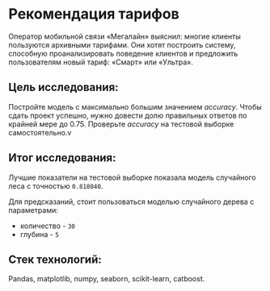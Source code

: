 # Рекомендация тарифов

Оператор мобильной связи «Мегалайн» выяснил: многие клиенты пользуются архивными тарифами. Они хотят построить систему, способную проанализировать поведение клиентов и предложить пользователям новый тариф: «Смарт» или «Ультра».

## Цель исследования:

Постройте модель с максимально большим значением *accuracy*. Чтобы сдать проект успешно, нужно довести долю правильных ответов по крайней мере до 0.75. Проверьте *accuracy* на тестовой выборке самостоятельно.v

## Итог исследования:

Лучшие показатели на тестовой выборке показала модель случайного леса с точностью `0.818040`.

Для предсказаний, стоит пользоваться моделью случайного дерева с параметрами: 
* количество - `30`
* глубина - `5`

## Стек технологий:

Pandas, matplotlib, numpy, seaborn, scikit-learn, catboost.

